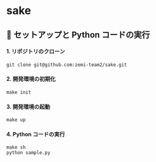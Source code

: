 # sake

## 🏃 セットアップと Python コードの実行

#### 1. リポジトリのクローン
```shell
git clone git@github.com:zemi-team2/sake.git
```

#### 2. 開発環境の初期化
```shell
make init
```

#### 3. 開発環境の起動
```shell
make up
```

#### 4. Python コードの実行
```shell
make sh
python sample.py
```
